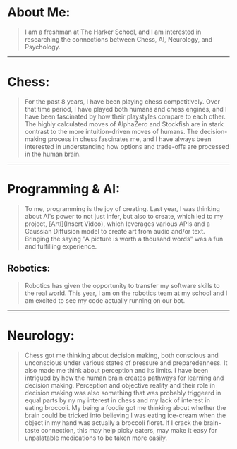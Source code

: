 # **About Me:**
> I am a freshman at The Harker School, and I am interested in researching the connections between Chess, AI, Neurology, and Psychology. 

---

# Chess:
> For the past 8 years, I have been playing chess competitively. Over that time period, I have played both humans and chess engines, and I have been fascinated by how their playstyles compare to each other. The highly calculated moves of AlphaZero and Stockfish are in stark contrast to the more intuition-driven moves of humans. The decision-making process in chess fascinates me, and I have always been interested in understanding how options and trade-offs are processed in the human brain. 

---

# Programming & AI:
> To me, programming is the joy of creating. Last year, I was thinking about AI's power to not just infer, but also to create, which led to my project, [ArtI](Insert Video), which leverages various APIs and a Gaussian Diffusion model to create art from audio and/or text. Bringing the saying "A picture is worth a thousand words" was a fun and fulfilling experience.

## Robotics:
> Robotics has given the opportunity to transfer my software skills to the real world. This year, I am on the robotics team at my school and I am excited to see my code actually running on our bot.

---

# Neurology:
> Chess got me thinking about decision making, both conscious and unconscious under various states of pressure and preparedenness. It also made me think about perception and its limits. I have been intrigued by how the human brain creates pathways for learning and decision making. Perception and objective reality and their role in decision making was also something that was probably triggeerd in  equal parts by ny my interest in chess  and my lack of interest in eating broccoli. My being a foodie got me thinking about whether the brain could be tricked into believing I was eating ice-cream when the object in my hand was actually a broccoli floret.  If I crack the brain-taste connection, this may help picky eaters, may make it easy for unpalatable medications to be taken more easily.
